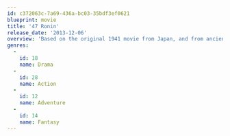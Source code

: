 ```yaml
---
id: c372063c-7a69-436a-bc03-35bdf3ef0621
blueprint: movie
title: '47 Ronin'
release_date: '2013-12-06'
overview: 'Based on the original 1941 movie from Japan, and from ancient Japan’s most enduring tale, the epic 3D fantasy-adventure 47 Ronin is born.  Keanu Reeves leads the cast as Kai, an outcast who joins Oishi (Hiroyuki Sanada), the leader of the 47 outcast samurai.  Together they seek vengeance upon the treacherous overlord who killed their master and banished their kind.  To restore honor to their homeland, the warriors embark upon a quest that challenges them with a series of trials that would destroy ordinary warriors.'
genres:
  -
    id: 18
    name: Drama
  -
    id: 28
    name: Action
  -
    id: 12
    name: Adventure
  -
    id: 14
    name: Fantasy
---
```

